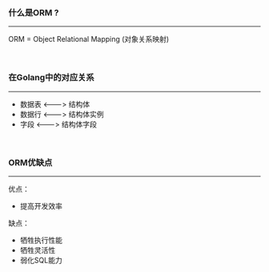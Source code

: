 ### 什么是ORM ?
----
ORM = Object Relational Mapping (对象关系映射)  

<br>

### 在Golang中的对应关系
----
* 数据表 <---> 结构体   
* 数据行 <---> 结构体实例  
* 字段   <---> 结构体字段  

<br>

### ORM优缺点
----
优点：  
* 提高开发效率

缺点：
* 牺牲执行性能
* 牺牲灵活性
* 弱化SQL能力